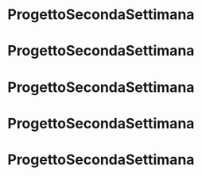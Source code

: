 # ProgettoSecondaSettimana
# ProgettoSecondaSettimana
# ProgettoSecondaSettimana
# ProgettoSecondaSettimana
# ProgettoSecondaSettimana

